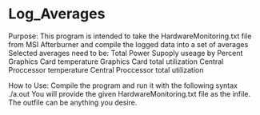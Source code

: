 # Log_Averages

Purpose:
This program is intended to take the HardwareMonitoring.txt file
from MSI Afterburner and compile the logged data into a set of averages
Selected averages need to be:
  Total Power Supoply useage by Percent
  Graphics Card temperature
  Graphics Card total utilization
  Central Proccessor temperature
  Central Proccessor total utilization

How to Use:
  Compile the program and run it with the following syntax
              ./a.out <infile> <outfile>
You will provide the given HardwareMonitoring.txt file as the infile.
  The outfile can be anything you desire.

